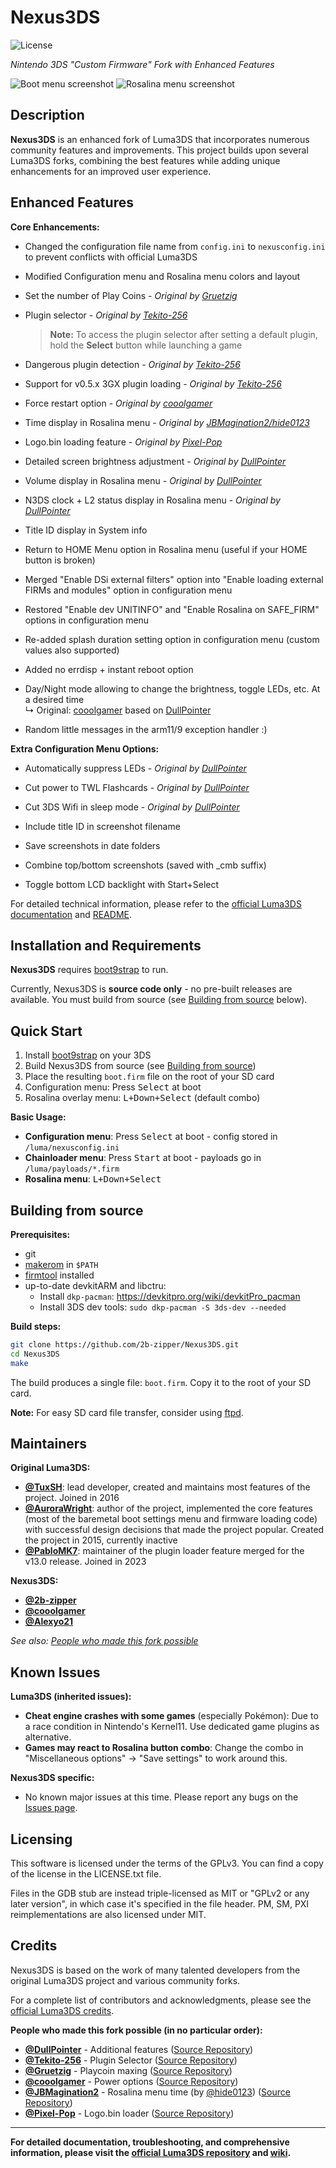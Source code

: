# Nexus3DS

![License](https://img.shields.io/badge/License-GPLv3-blue.svg)

*Nintendo 3DS "Custom Firmware" Fork with Enhanced Features*

![Boot menu screenshot](img/boot_menu_v010.png)
![Rosalina menu screenshot](img/rosalina_menu_v010.png)

## Description

**Nexus3DS** is an enhanced fork of Luma3DS that incorporates numerous community features and improvements. This project builds upon several Luma3DS forks, combining the best features while adding unique enhancements for an improved user experience.

## Enhanced Features

**Core Enhancements:**
* Changed the configuration file name from `config.ini` to `nexusconfig.ini` to prevent conflicts with official Luma3DS
* Modified Configuration menu and Rosalina menu colors and layout
* Set the number of Play Coins - *Original by [Gruetzig](https://github.com/Gruetzig/Luma3DS/commit/1e329b55dade61ba74a0bb1cc6e59d2504d0bde1)*
* Plugin selector - *Original by [Tekito-256](https://github.com/Tekito-256/Luma3DS)*  
  > **Note:** To access the plugin selector after setting a default plugin, hold the **Select** button while launching a game
* Dangerous plugin detection - *Original by [Tekito-256](https://github.com/Tekito-256/Luma3DS)*
* Support for v0.5.x 3GX plugin loading - *Original by [Tekito-256](https://github.com/Tekito-256/Luma3DS)*
* Force restart option - *Original by [cooolgamer](https://github.com/cooolgamer)*
* Time display in Rosalina menu - *Original by [JBMagination2/hide0123](https://github.com/JBMagination2/Luma3DS/commit/766173d65eeb52baac90e9e68b456ad93ebaab7b)*
* Logo.bin loading feature - *Original by [Pixel-Pop](https://github.com/Pixel-Pop/Luma3DS/commit/d225d9fa507dcccce3a6c86d0a38f7998f39b7a2)*
* Detailed screen brightness adjustment - *Original by [DullPointer](https://github.com/DullPointer/Luma3DS/commit/83e8d471a377bc6960fae00d6694f5fe86dcca42)*
* Volume display in Rosalina menu - *Original by [DullPointer](https://github.com/DullPointer/Luma3DS_archive/commit/dc636d82492d1e87eb51785fa7f2a98617e7ece9)*
* N3DS clock + L2 status display in Rosalina menu - *Original by [DullPointer](https://github.com/DullPointer/Luma3DS/commit/2dbfa8b5c9b719b7f3056691f54332f42da6de8d)*

* Title ID display in System info

* Return to HOME Menu option in Rosalina menu (useful if your HOME button is broken)
* Merged "Enable DSi external filters" option into "Enable loading external FIRMs and modules" option in configuration menu
* Restored "Enable dev UNITINFO" and "Enable Rosalina on SAFE_FIRM" options in configuration menu
* Re-added splash duration setting option in configuration menu (custom values also supported)
* Added no errdisp + instant reboot option
* Day/Night mode allowing to change the brightness, toggle LEDs, etc. At a desired time  
  ↳ Original: [cooolgamer](https://github.com/cooolgamorg/Starlight3DS/commit/d0eb60bc21f464e7269dc7b93416e89423232de9) based on [DullPointer](https://github.com/DullPointer/Luma3DS_archive/commit/54cdedce2a55b8deae730d0af077ee2907f0444b)
* Random little messages in the arm11/9 exception handler :)

**Extra Configuration Menu Options:**
* Automatically suppress LEDs - *Original by [DullPointer](https://github.com/DullPointer/Luma3DS/commit/174ed486ab59bd249488c9035682fa7d058d1e80)*
* Cut power to TWL Flashcards - *Original by [DullPointer](https://github.com/DullPointer/Luma3DS/commit/174ed486ab59bd249488c9035682fa7d058d1e80)*
* Cut 3DS Wifi in sleep mode - *Original by [DullPointer](https://github.com/DullPointer/Luma3DS/commit/174ed486ab59bd249488c9035682fa7d058d1e80)*

* Include title ID in screenshot filename
* Save screenshots in date folders
* Combine top/bottom screenshots (saved with _cmb suffix)
* Toggle bottom LCD backlight with Start+Select

For detailed technical information, please refer to the [official Luma3DS documentation](https://github.com/LumaTeam/Luma3DS/wiki) and [README](https://github.com/LumaTeam/Luma3DS/blob/master/README.md).

## Installation and Requirements

**Nexus3DS** requires [boot9strap](https://github.com/SciresM/boot9strap) to run.

Currently, Nexus3DS is **source code only** - no pre-built releases are available. You must build from source (see [Building from source](#building-from-source) below). 

## Quick Start

1. Install [boot9strap](https://github.com/SciresM/boot9strap) on your 3DS
2. Build Nexus3DS from source (see [Building from source](#building-from-source))
3. Place the resulting `boot.firm` file on the root of your SD card
4. Configuration menu: Press <kbd>Select</kbd> at boot
5. Rosalina overlay menu: <kbd>L+Down+Select</kbd> (default combo)

**Basic Usage:**
- **Configuration menu**: Press <kbd>Select</kbd> at boot - config stored in `/luma/nexusconfig.ini`
- **Chainloader menu**: Press <kbd>Start</kbd> at boot - payloads go in `/luma/payloads/*.firm`
- **Rosalina menu**: <kbd>L+Down+Select</kbd>

## Building from source

**Prerequisites:**
* git
* [makerom](https://github.com/jakcron/Project_CTR) in `$PATH`
* [firmtool](https://github.com/TuxSH/firmtool) installed
* up-to-date devkitARM and libctru:
  * Install `dkp-pacman`: https://devkitpro.org/wiki/devkitPro_pacman
  * Install 3DS dev tools: `sudo dkp-pacman -S 3ds-dev --needed`

**Build steps:**
```bash
git clone https://github.com/2b-zipper/Nexus3DS.git
cd Nexus3DS
make
```

The build produces a single file: `boot.firm`. Copy it to the root of your SD card.

**Note:** For easy SD card file transfer, consider using [ftpd](https://github.com/mtheall/ftpd).

## Maintainers

**Original Luma3DS:**
* **[@TuxSH](https://github.com/TuxSH)**: lead developer, created and maintains most features of the project. Joined in 2016
* **[@AuroraWright](https://github.com/AuroraWright)**: author of the project, implemented the core features (most of the baremetal boot settings menu and firmware loading code) with successful design decisions that made the project popular. Created the project in 2015, currently inactive
* **[@PabloMK7](https://github.com/PabloMK7)**: maintainer of the plugin loader feature merged for the v13.0 release. Joined in 2023

**Nexus3DS:**
* **[@2b-zipper](https://github.com/2b-zipper)**
* **[@cooolgamer](https://github.com/cooolgamer)**
* **[@Alexyo21](https://github.com/Alexyo21)**

*See also: [People who made this fork possible](#credits)*

## Known Issues

**Luma3DS (inherited issues):**
* **Cheat engine crashes with some games** (especially Pokémon): Due to a race condition in Nintendo's Kernel11. Use dedicated game plugins as alternative.
* **Games may react to Rosalina button combo**: Change the combo in "Miscellaneous options" → "Save settings" to work around this.

**Nexus3DS specific:**
* No known major issues at this time. Please report any bugs on the [Issues page](https://github.com/2b-zipper/Nexus3DS/issues).

## Licensing
This software is licensed under the terms of the GPLv3. You can find a copy of the license in the LICENSE.txt file.

Files in the GDB stub are instead triple-licensed as MIT or "GPLv2 or any later version", in which case it's specified in the file header. PM, SM, PXI reimplementations are also licensed under MIT.

## Credits

Nexus3DS is based on the work of many talented developers from the original Luma3DS project and various community forks.

For a complete list of contributors and acknowledgments, please see the [official Luma3DS credits](https://github.com/LumaTeam/Luma3DS/blob/master/README.md#credits).

**People who made this fork possible (in no particular order):**
- **[@DullPointer](https://github.com/DullPointer)** - Additional features ([Source Repository](https://github.com/DullPointer/Luma3DS_archive))
- **[@Tekito-256](https://github.com/Tekito-256)** - Plugin Selector ([Source Repository](https://github.com/Tekito-256/Luma3DS))
- **[@Gruetzig](https://github.com/Gruetzig)** - Playcoin maxing ([Source Repository](https://github.com/Gruetzig/Luma3DS))
- **[@cooolgamer](https://github.com/cooolgamer)** - Power options ([Source Repository](https://github.com/cooolgamorg/CustomLuma3DS))
- **[@JBMagination2](https://github.com/JBMagination2)** - Rosalina menu time (by [@hide0123](https://github.com/hide0123)) ([Source Repository](https://github.com/JBMagination2/Luma3DS))
- **[@Pixel-Pop](https://github.com/Pixel-Pop)** - Logo.bin loader ([Source Repository](https://github.com/Pixel-Pop/Luma3DS))

---

**For detailed documentation, troubleshooting, and comprehensive information, please visit the [official Luma3DS repository](https://github.com/LumaTeam/Luma3DS) and [wiki](https://github.com/LumaTeam/Luma3DS/wiki).**
